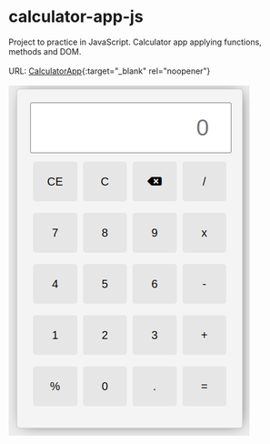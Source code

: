 # calculator-app-js
Project to practice in JavaScript. Calculator app applying functions, methods and DOM.
<br>
<br>
URL: [CalculatorApp](calculator-app-tobigfioroni.netlify.app){:target="_blank" rel="noopener"}
<br>
<br>
![Texto alternativo](img/screenshot-calculator.png)
<br>
